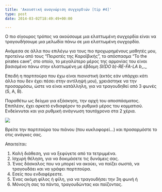 ```yaml
---
title: 'Ακουστική αναγνώριση συγχορδιών [tip #4]'
type: post
date: 2014-03-02T18:49:49+00:00

---
```

Ο πιο σίγουρος τρόπος να ακούσoυμε μια ελαττωμένη συγχορδία είναι να τραγουδήσουμε μια μελωδία πάνω σε μια ελαττωμένη συγχορδία.

Ανάμεσα σε άλλα που επιλέγω για τους πιο προχωρημένους μαθητές μου, προτείνω από τους &#8220;Πειρατές της Καραϊβικής&#8221;, το απόσπασμα &#8220;To the pirates cave&#8221;, στο οποίο, το μεγαλύτερο μέρος της αρμονίας του είναι βασισμένο πάνω στην ελαττωμένη με έβδομη _SI(DO b)-RE-FA-LA b__._

Επειδή η παρτιτούρα που έχω είναι πιανιστική (εκτός εάν υπάρχει κάτι άλλο που δεν έχει πέσει στην αντίληψή μου), χρειάστηκε να την προσαρμόσω, ώστε να είναι κατάλληλη, για να τραγουδηθεί από 3 φωνές (S, A, B).

Παραθέτω ως δείγμα για εξάσκηση, την αρχή του αποσπάσματος. Επιπλέον, έχει αρκετό ενδιαφέρον το ρυθμικό μέρος του κομματιού. Ενδείκνυται και για ρυθμική ανάγνωση ταυτόχρονα στα 2 χέρια.

![](/To-the-pirates-cave-e1393785978177.jpg)

Βρείτε την παρτιτούρα του πιάνου (που κυκλοφορεί&#8230;) και προσαρμόστε το στις ανάγκες σας.

Απαιτείται:

  1. Καλή διάθεση, για να ξεφύγετε από τα τετριμμένα.
  2. Ισχυρή θέληση, για να δοκιμάσετε τις δυνάμεις σας.
  3. Ένας δάσκαλος που να μπορεί να ακούει, να παίζει σωστά, να τραγουδάει και να γράφει παρτιτούρα.
  4. Εσείς που ενδιαφέρεστε.
  5. Ένας ακόμη φίλος ή φίλη, για να τραγουδήσει την 3η φωνή ή
  6. Μόνος/η σας τα πάντα, τραγουδώντας και παίζοντας.

